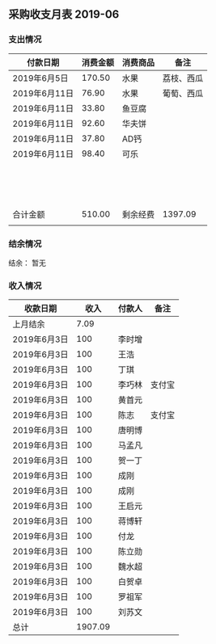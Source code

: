 ## 采购收支月表 2019-06

### 支出情况

| 付款日期     | 消费金额 | 消费商品     | 备注    |
| ------------ | -------- | ------------ | ------- |
| 2019年6月5日 | 170.50 | 水果 | 荔枝、西瓜 |
| 2019年6月11日 | 76.90 | 水果 | 葡萄、西瓜 |
| 2019年6月11日 | 33.80 | 鱼豆腐 |      |
| 2019年6月11日 | 92.60 | 华夫饼 |      |
| 2019年6月11日 | 37.80 | AD钙 |      |
| 2019年6月11日 | 98.40 | 可乐 |      |
|          |         |        |      |
|          |         |        |      |
|          |         |        |      |
|          |         |        |      |
|          |         |        |      |
|          |         |        |      |
|          |         |        |      |
|          |         |        |      |
|          |          |          |      |
|          |          |          |      |
|          |          |          |      |
|          |          |          |      |
|          |          |          |      |
|          |          |          |      |
|          |          |          |      |
| 合计金额     | 510.00 | 剩余经费     | 1397.09 |
|              |          |              |         |



### 结余情况

 结余： 暂无




### 收入情况

| 收款日期 | 收入    | 付款人 | 备注 |
| -------- | ------- | ------ | ---- |
| 上月结余 | 7.09 |          |      |
| 2019年6月3日 | 100 | 李时增 |      |
| 2019年6月3日 | 100 | 王浩 |      |
| 2019年6月3日 | 100 | 丁琪 |      |
| 2019年6月3日 | 100 | 李巧林 | 支付宝 |
| 2019年6月3日 | 100 | 黄首元 |      |
| 2019年6月3日 | 100 | 陈志 | 支付宝 |
| 2019年6月3日 | 100 | 唐明博 |      |
| 2019年6月3日 | 100 | 马孟凡 |      |
| 2019年6月3日 | 100 | 贺一丁 |      |
| 2019年6月3日 | 100 | 成刚 |      |
| 2019年6月3日 | 100 | 成刚 |      |
| 2019年6月3日 | 100 | 王启元 |      |
| 2019年6月3日 | 100 | 蒋博轩 |      |
| 2019年6月3日 | 100 | 付龙 |      |
| 2019年6月3日 | 100      | 陈立勋   |      |
| 2019年6月3日 | 100 | 魏水超 |      |
| 2019年6月3日 | 100 | 白贺卓 |      |
| 2019年6月3日 | 100 | 罗祖军 |      |
| 2019年6月3日 | 100 | 刘苏文 |      |
| 总计     | 1907.09 |        |      |
